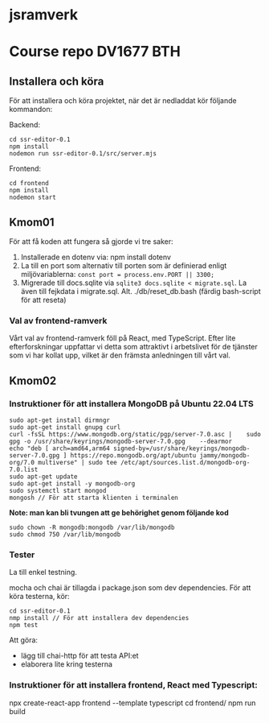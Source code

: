 # jsramverk
Course repo DV1677 BTH
====================
## Installera och köra
För att installera och köra projektet, när det är nedladdat kör följande kommandon:

Backend:
```
cd ssr-editor-0.1
npm install
nodemon run ssr-editor-0.1/src/server.mjs
```

Frontend:
```
cd frontend
npm install
nodemon start
```


## Kmom01

För att få koden att fungera så gjorde vi tre saker:
1. Installerade en dotenv via: npm install dotenv
2. La till en port som alternativ till porten som är definierad enligt miljövariablerna: ``const port = process.env.PORT || 3300;``
3. Migrerade till docs.sqlite via ```sqlite3 docs.sqlite < migrate.sql```. La även till fejkdata i migrate.sql. Alt. ./db/reset_db.bash (färdig bash-script för att reseta)

### Val av frontend-ramverk

Vårt val av frontend-ramverk föll på React, med TypeScript. Efter lite efterforskningar uppfattar vi detta som attraktivt i arbetslivet för de tjänster som vi har kollat upp, vilket är den främsta anledningen till vårt val.

## Kmom02

### Instruktioner för att installera MongoDB på Ubuntu 22.04 LTS
```
sudo apt-get install dirmngr
sudo apt-get install gnupg curl
curl -fsSL https://www.mongodb.org/static/pgp/server-7.0.asc |    sudo gpg -o /usr/share/keyrings/mongodb-server-7.0.gpg    --dearmor
echo "deb [ arch=amd64,arm64 signed-by=/usr/share/keyrings/mongodb-server-7.0.gpg ] https://repo.mongodb.org/apt/ubuntu jammy/mongodb-org/7.0 multiverse" | sudo tee /etc/apt/sources.list.d/mongodb-org-7.0.list
sudo apt-get update
sudo apt-get install -y mongodb-org
sudo systemctl start mongod
mongosh // För att starta klienten i terminalen
```
**Note: man kan bli tvungen att ge behörighet genom följande kod**
```
sudo chown -R mongodb:mongodb /var/lib/mongodb
sudo chmod 750 /var/lib/mongodb
```


### Tester
La till enkel testning.

mocha och chai är tillagda i package.json som dev dependencies. För att köra testerna, kör:
```
cd ssr-editor-0.1
nmp install // För att installera dev dependencies
npm test
```

Att göra:
- lägg till chai-http för att testa API:et
- elaborera lite kring testerna

### Instruktioner för att installera frontend, React med Typescript:
npx create-react-app frontend --template typescript
cd frontend/
npm run build